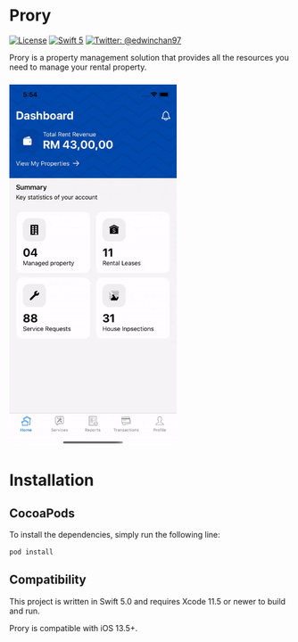  # Prory

[![License](http://img.shields.io/badge/License-MIT-green.svg?style=flat)](https://github.com/Edwin97/DoorRush/blob/master/LICENSE)
[![Swift 5](https://img.shields.io/badge/Swift-5.0-orange.svg?style=flat)](https://swift.org)
[![Twitter: @edwinchan97](https://img.shields.io/badge/Contact-Twitter-blue.svg?style=flat)](https://twitter.com/edwinchan97)

Prory is a property management solution that provides all the resources you need to manage your rental property. 

<h3>
<kbd><img src="screenshot.gif" width="300" alt="Screenshot of Prory" /></kbd>
</h3>

# Installation
## CocoaPods
To install the dependencies, simply run the following line:

```ruby
pod install
```

## Compatibility

This project is written in Swift 5.0 and requires Xcode 11.5 or newer to build and run.

Prory is compatible with iOS 13.5+.
